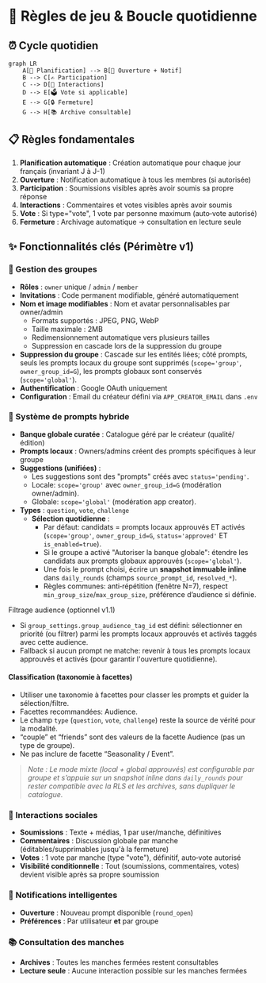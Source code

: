 # 🎲 Règles de jeu & Boucle quotidienne

## ⏰ Cycle quotidien

```mermaid
graph LR
    A[📅 Planification] --> B[🔔 Ouverture + Notif]
    B --> C[✍️ Participation]
    C --> D[💬 Interactions]
    D --> E[🗳️ Vote si applicable]
    E --> G[🔒 Fermeture]
    G --> H[📚 Archive consultable]
```

## 📋 Règles fondamentales

1. **Planification automatique** : Création automatique pour chaque jour français (invariant J à J-1)
2. **Ouverture** : Notification automatique à tous les membres (si autorisée)
3. **Participation** : Soumissions visibles après avoir soumis sa propre réponse
4. **Interactions** : Commentaires et votes visibles après avoir soumis
5. **Vote** : Si type="vote", 1 vote par personne maximum (auto‑vote autorisé)
6. **Fermeture** : Archivage automatique → consultation en lecture seule

## ✨ Fonctionnalités clés (Périmètre v1)

### 👥 Gestion des groupes

- **Rôles** : `owner` unique / `admin` / `member`
- **Invitations** : Code permanent modifiable, généré automatiquement
- **Nom et image modifiables** : Nom et avatar personnalisables par owner/admin
  - Formats supportés : JPEG, PNG, WebP
  - Taille maximale : 2MB
  - Redimensionnement automatique vers plusieurs tailles
  - Suppression en cascade lors de la suppression du groupe
- **Suppression du groupe** : Cascade sur les entités liées; côté prompts, seuls les prompts locaux du groupe sont supprimés (`scope='group'`, `owner_group_id=G`), les prompts globaux sont conservés (`scope='global'`).
- **Authentification** : Google OAuth uniquement
- **Configuration** : Email du créateur défini via `APP_CREATOR_EMAIL` dans `.env`

### 🎯 Système de prompts hybride

- **Banque globale curatée** : Catalogue géré par le créateur (qualité/édition)
- **Prompts locaux** : Owners/admins créent des prompts spécifiques à leur groupe
- **Suggestions (unifiées)** :
  - Les suggestions sont des "prompts" créés avec `status='pending'`.
  - Locale: `scope='group'` avec `owner_group_id=G` (modération owner/admin).
  - Globale: `scope='global'` (modération app creator).
- **Types** : `question`, `vote`, `challenge`
  - **Sélection quotidienne** :
    - Par défaut: candidats = prompts locaux approuvés ET activés (`scope='group'`, `owner_group_id=G`, `status='approved'` ET `is_enabled=true`).
    - Si le groupe a activé "Autoriser la banque globale": étendre les candidats aux prompts globaux approuvés (`scope='global'`).
    - Une fois le prompt choisi, écrire un **snapshot immuable inline** dans `daily_rounds` (champs `source_prompt_id`, `resolved_*`).
    - Règles communes: anti‑répétition (fenêtre N=7), respect `min_group_size`/`max_group_size`, préférence d’audience si définie.

Filtrage audience (optionnel v1.1)

- Si `group_settings.group_audience_tag_id` est défini: sélectionner en priorité (ou filtrer) parmi les prompts locaux approuvés et activés taggés avec cette audience.
- Fallback si aucun prompt ne matche: revenir à tous les prompts locaux approuvés et activés (pour garantir l'ouverture quotidienne).

#### Classification (taxonomie à facettes)

- Utiliser une taxonomie à facettes pour classer les prompts et guider la sélection/filtre.
- Facettes recommandées: Audience.
- Le champ `type` (`question`, `vote`, `challenge`) reste la source de vérité pour la modalité.
- “couple” et “friends” sont des valeurs de la facette Audience (pas un type de groupe).
- Ne pas inclure de facette “Seasonality / Event”.

> _Note : Le mode mixte (local + global approuvés) est configurable par groupe et s’appuie sur un snapshot inline dans `daily_rounds` pour rester compatible avec la RLS et les archives, sans dupliquer le catalogue._

### 💬 Interactions sociales

- **Soumissions** : Texte + médias, 1 par user/manche, définitives
- **Commentaires** : Discussion globale par manche (éditables/supprimables jusqu'à la fermeture)
- **Votes** : 1 vote par manche (type "vote"), définitif, auto‑vote autorisé
- **Visibilité conditionnelle** : Tout (soumissions, commentaires, votes) devient visible après sa propre soumission

### 🔔 Notifications intelligentes

- **Ouverture** : Nouveau prompt disponible (`round_open`)
- **Préférences** : Par utilisateur **et** par groupe

### 📚 Consultation des manches

- **Archives** : Toutes les manches fermées restent consultables
- **Lecture seule** : Aucune interaction possible sur les manches fermées
